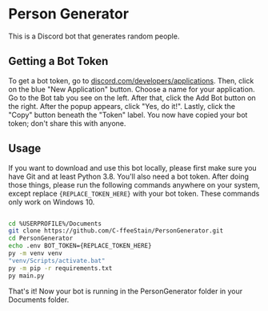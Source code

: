 # Person Generator

This is a Discord bot that generates random people.

## Getting a Bot Token

To get a bot token, go to [discord.com/developers/applications](https://discord.com/developers/applications/). Then, click on the blue "New Application" button. Choose a name for your application. Go to the Bot tab you see on the left. After that, click the Add Bot button on the right. After the popup appears, click "Yes, do it!". Lastly, click the "Copy" button beneath the "Token" label. You now have copied your bot token; don't share this with anyone.

## Usage

If you want to download and use this bot locally, please first make sure you have Git and at least Python 3.8. You'll also need a bot token. After doing those things, please run the following commands anywhere on your system, except replace `{REPLACE_TOKEN_HERE}` with your bot token. These commands only work on Windows 10.

```bash

cd %USERPROFILE%/Documents
git clone https://github.com/C-ffeeStain/PersonGenerator.git
cd PersonGenerator
echo .env BOT_TOKEN={REPLACE_TOKEN_HERE}
py -m venv venv
"venv/Scripts/activate.bat"
py -m pip -r requirements.txt
py main.py

```

That's it! Now your bot is running in the PersonGenerator folder in your Documents folder.
